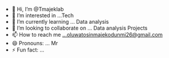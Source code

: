 - 👋 Hi, I’m @Tmajeklab
- 👀 I’m interested in ...Tech
- 🌱 I’m currently learning ... Data analysis 
- 💞️ I’m looking to collaborate on ... Data analysis Projects
- 📫 How to reach me ...oluwatosinmajekodunmi26@gmail.com 
- 😄 Pronouns: ... Mr
- ⚡ Fun fact: ... 

<!---
Tmajeklab/Tmajeklab is a ✨ special ✨ repository because its `README.md` (this file) appears on your GitHub profile.
You can click the Preview link to take a look at your changes.
--->
